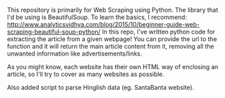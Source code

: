 This repository is primarily for Web Scraping using Python.
The library that I'd be using is BeautifulSoup.
To learn the basics, I recommend: http://www.analyticsvidhya.com/blog/2015/10/beginner-guide-web-scraping-beautiful-soup-python/
In this repo, I've written python code for extracting the article from a given webpage!
You can provide the url to the function and it will return the main article content from it, removing all the unwanted information like advertisements/links.

As you might know, each website has their own HTML way of enclosing an article, so I'll try to cover as many websites as possible.

Also added script to parse Hinglish data (eg. SantaBanta website).
